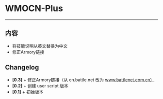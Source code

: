 WMOCN-Plus
=====
------

## 内容
* 将技能说明从英文替换为中文
* 修正Armory链接

## Changelog
* **[0.3]** + 修正Armory链接（从 cn.battle.net 改为 www.battlenet.com.cn）
* **[0.2]** + 创建 user script 版本
* **[0.1]** + 初始版本







